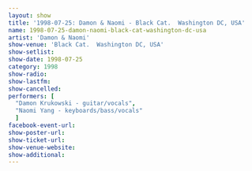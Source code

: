 ```yaml
---
layout: show
title: '1998-07-25: Damon & Naomi - Black Cat.  Washington DC, USA'
name: 1998-07-25-damon-naomi-black-cat-washington-dc-usa
artist: 'Damon & Naomi'
show-venue: 'Black Cat.  Washington DC, USA'
show-setlist: 
show-date: 1998-07-25
category: 1998
show-radio: 
show-lastfm: 
show-cancelled: 
performers: [
  "Damon Krukowski - guitar/vocals",
  "Naomi Yang - keyboards/bass/vocals"
  ]
facebook-event-url: 
show-poster-url: 
show-ticket-url: 
show-venue-website: 
show-additional: 
---
```


